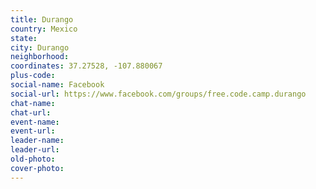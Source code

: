 ```yaml
---
title: Durango
country: Mexico
state: 
city: Durango
neighborhood: 
coordinates: 37.27528, -107.880067
plus-code:
social-name: Facebook
social-url: https://www.facebook.com/groups/free.code.camp.durango
chat-name:
chat-url:
event-name:
event-url:
leader-name:
leader-url:
old-photo: 
cover-photo:
---
```

